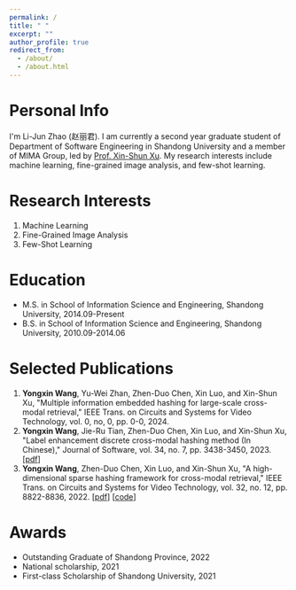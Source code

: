 ```yaml
---
permalink: /
title: " "
excerpt: ""
author_profile: true
redirect_from: 
  - /about/
  - /about.html
---
```


Personal Info
======
I'm Li-Jun Zhao (赵丽君). I am currently a second year graduate student of Department of Software Engineering in Shandong University and a member of MIMA Group, led by [Prof. Xin-Shun Xu](https://faculty.sdu.edu.cn/xuxinshun/zh_CN/index.htm). My research interests include machine learning, fine-grained image analysis, and few-shot learning.



Research Interests
======
1. Machine Learning
2. Fine-Grained Image Analysis
3. Few-Shot Learning

Education
=====
* M.S. in School of Information Science and Engineering, Shandong University, 2014.09-Present
* B.S. in School of Information Science and Engineering, Shandong University, 2010.09-2014.06



Selected Publications
======
1. **Yongxin Wang**, Yu-Wei Zhan, Zhen-Duo Chen, Xin Luo, and Xin-Shun Xu, "Multiple information embedded hashing for large-scale cross-modal retrieval," IEEE Trans. on Circuits and Systems for Video Technology, vol. 0, no, 0, pp. 0-0, 2024. 
1. **Yongxin Wang**, Jie-Ru Tian, Zhen-Duo Chen, Xin Luo, and Xin-Shun Xu, "Label enhancement discrete cross-modal hashing method (In Chinese)," Journal of Software, vol. 34, no. 7, pp. 3438-3450, 2023. [[pdf](http://dx.doi.org/10.13328/j.cnki.jos.006536)]
1. **Yongxin Wang**, Zhen-Duo Chen, Xin Luo, and Xin-Shun Xu, "A high-dimensional sparse hashing framework for cross-modal retrieval," IEEE Trans. on Circuits and Systems for Video Technology, vol. 32, no. 12, pp. 8822-8836, 2022. [[pdf](https://doi.org/10.1109/TCSVT.2022.3195874)] [[code](https://github.com/yxinwang/HSCH-TCSVT)]


Awards
======
* Outstanding Graduate of Shandong Province, 2022
* National scholarship, 2021
* First-class Scholarship of Shandong University, 2021
